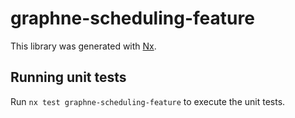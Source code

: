 # graphne-scheduling-feature

This library was generated with [Nx](https://nx.dev).

## Running unit tests

Run `nx test graphne-scheduling-feature` to execute the unit tests.
